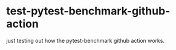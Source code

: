 # test-pytest-benchmark-github-action
just testing out how the pytest-benchmark github action works.
